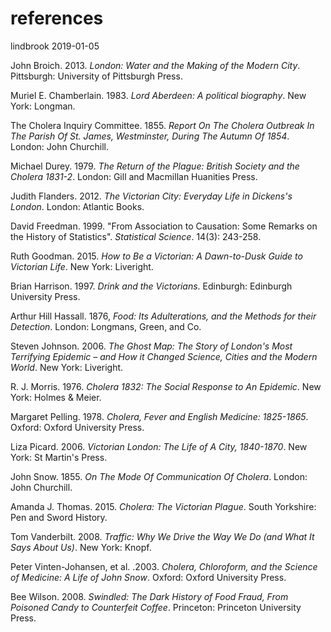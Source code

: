 references
================
lindbrook
2019-01-05

John Broich. 2013. *London: Water and the Making of the Modern City*. Pittsburgh: University of Pittsburgh Press.

Muriel E. Chamberlain. 1983. *Lord Aberdeen: A political biography*. New York: Longman.

The Cholera Inquiry Committee. 1855. *Report On The Cholera Outbreak In The Parish Of St. James, Westminster, During The Autumn Of 1854*. London: John Churchill.

Michael Durey. 1979. *The Return of the Plague: British Society and the Cholera 1831-2*. London: Gill and Macmillan Huanities Press.

Judith Flanders. 2012. *The Victorian City: Everyday Life in Dickens's London*. London: Atlantic Books.

David Freedman. 1999. "From Association to Causation: Some Remarks on the History of Statistics". *Statistical Science*. 14(3): 243-258.

Ruth Goodman. 2015. *How to Be a Victorian: A Dawn-to-Dusk Guide to Victorian Life*. New York: Liveright.

Brian Harrison. 1997. *Drink and the Victorians*. Edinburgh: Edinburgh University Press.

Arthur Hill Hassall. 1876, *Food: Its Adulterations, and the Methods for their Detection*. London: Longmans, Green, and Co.

Steven Johnson. 2006. *The Ghost Map: The Story of London's Most Terrifying Epidemic – and How it Changed Science, Cities and the Modern World*. New York: Liveright.

R. J. Morris. 1976. *Cholera 1832: The Social Response to An Epidemic*. New York: Holmes & Meier.

Margaret Pelling. 1978. *Cholera, Fever and English Medicine: 1825-1865*. Oxford: Oxford University Press.

Liza Picard. 2006. *Victorian London: The Life of A City, 1840-1870*. New York: St Martin's Press.

John Snow. 1855. *On The Mode Of Communication Of Cholera*. London: John Churchill.

Amanda J. Thomas. 2015. *Cholera: The Victorian Plague*. South Yorkshire: Pen and Sword History.

Tom Vanderbilt. 2008. *Traffic: Why We Drive the Way We Do (and What It Says About Us)*. New York: Knopf.

Peter Vinten-Johansen, et al. .2003. *Cholera, Chloroform, and the Science of Medicine: A Life of John Snow*. Oxford: Oxford University Press.

Bee Wilson. 2008. *Swindled: The Dark History of Food Fraud, From Poisoned Candy to Counterfeit Coffee*. Princeton: Princeton University Press.
